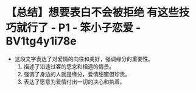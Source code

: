 # 【总结】想要表白不会被拒绝 有这些技巧就行了 - P1 - 笨小子恋爱 - BV1tg4y1i78e

-   这段文字表达了对爱情的向往和美好，强调缘分的重要性。
    1.  描述了沿途过客的思念和相遇的情景。
    2.  强调了身边的人就是缘分，爱情甜蜜但珍贵。
    3.  表达了愿意为爱情付出一切的决心和执着。